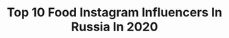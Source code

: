 ---
title: Top 10 Food Instagram Influencers In Russia In 2020
description: >-
  Find top food Instagram influencers in Russia in 2020. Most popular hashtags: #glamboxrussia #barcelonacity #permgirls.
platform: Instagram
hits: 608
text_top: Analyze the top-rated Instagram accounts on inBeat.
text_bottom: Our search engine holds 608 Instagram influencers like this in Russia for you to work with.
profiles:
  - username: "_leeeemur_"
    fullname: >-
      ФУД ФОТОГРАФ МОСКВА
    bio: >-
      ᴊᴜʟɪᴀ ᴏʀʟᴏᴠᴀ 📷мᴇню|фото-контент 🍽коммерческие съемки 🍩еды мнᴏгᴏ нᴇ бывᴀᴇт 📮запись в Dɪʀᴇᴄᴛ 👩🏽‍🍳#рецепты ⠀⠀⠀⠀⠀⠀⠀⠀⠀⠀⠀⠀ #food_and_lemur #sᴀɪɴᴛ♥️ʟᴇᴍᴜʀ
    location: "Russia"
    followers: 14855
    engagement: 779
    commentsToLikes: 0.012136
    id: ck6u1hy3dlu4e0j716mtjc0aj
    verified: false
    hashtags: "#food"
  - username: "mrs.rudenko_"
    fullname: >-
      Даша 🤍СЕМЬЯ РЕЦЕПТЫ
    bio: >-
      Founder of @4_baby.by Зажигай своим примером🌿 Много еды в сториз Вкусно #rudenko_food ОСТОРОЖНО! Здесь уютно Сотрудничество @rudenko.pr_
    location: "Russia"
    followers: 27721
    engagement: 1464
    commentsToLikes: 0.068977
    id: ckaot16p9twx30i78hxomm0lt
    verified: false
    hashtags: "#rudenko"
  - username: "joytodorova"
    fullname: >-
      Radost Todorova
    bio: >-
      👑Miss Universe 🇧🇬 book & food lover📚 🎥Let’s live a happy & healthy life together🐣 🎬 YouTube channel👇
    location: "Russia"
    followers: 76858
    engagement: 489
    commentsToLikes: 0.306696
    id: ck6u99hw2w94w0j715q9hp5wb
    verified: true
    hashtags: "#gift, #spon, #giveaway, #youareworthitbox"
  - username: "marialobanova"
    fullname: >-
      Мария Лобанова/Maria Lobanova
    bio: >-
      PR Guru&Marketing Bitch Food blogger Fitness Freak First SNC Mag Editor-in-Chief Lobanov PR:ЛИЧНЫЙ ПИАР, ПРОДВИЖЕНИЕ БРЕНДОВ, РЕСТОРАННЫЙ КОНСАЛТИНГ
    location: "Russia"
    followers: 25764
    engagement: 380
    commentsToLikes: 0.071467
    id: ck139p43imfm10i19q8xrmmdh
    verified: false
    hashtags: "#wheretoeatmoscow, #wheretoeatsochi, #antiage, #nescens"
  - username: "madame_perrier"
    fullname: >-
      Настоящая Франция
    bio: >-
      Мария 18 лет на Юге🇫🇷 Франция без розовых👓 Еда🧀Вино🍷Французы👨‍🎨 Food Wine Travel Influencer 👉#maryperrier_навигация
    location: "Russia"
    followers: 108205
    engagement: 264
    commentsToLikes: 0.084469
    id: ck15unqeeo23e0i19snlwwa31
    verified: false
    hashtags: "#maryperrier, #rtb"
  - username: "lena_food_factory"
    fullname: >-
      Елена Тютюнникова
    bio: >-
      . САМЫЙ ЗАРАЗИТЕЛЬНЫЙ СМЕХ В МИРЕ ‼️Запатентован‼️ ВЫЕЗДНОЙ РЕСТОРАН Свадьбы Корпоративы ДР @food_factory_nsk ЛОФТ @pryatki_club ЖУРНАЛ @one_mag_
    location: "Russia"
    followers: 45284
    engagement: 266
    commentsToLikes: 0.066821
    id: ck5zip5k8g4lf0i14r5ulblqg
    verified: false
    hashtags: "#foodeating, #foodphoto, #pfotofood, #teutonia"
  - username: "annamelkumian"
    fullname: >-
      Anna Melkumian
    bio: >-
      Style, fashion, food, beauty, travel Email: amelkumian@gmail.com Мой YouTube 👇
    location: "Russia"
    followers: 38147
    engagement: 264
    commentsToLikes: 0.072630
    id: ck5pyu378xt9t0i116v88tc2s
    verified: false
    hashtags: "#lookoftheday, #weekend, #summer, #mondaymood"
  - username: "kiseleva.kate"
    fullname: >-
      Kate Kiseleva
    bio: >-
      🔈27 y.o. 🔈Bilbao📍 🔈photo, travel and food lover✈️📸🍝 📮collaboration gerda.kiseleva@gmail.com 🎥YouTube https://www.youtube.com/c/RusosReaccionan
    location: "Russia"
    followers: 85797
    engagement: 586
    commentsToLikes: 0.020627
    id: ck8t168emuk9n0j78i3wh09oq
    verified: false
    hashtags: "#influencerespa, #bicitour, #barcelona, #lookofthedays"
  - username: "alina_lazo"
    fullname: >-
      Алинушка🐰
    bio: >-
      📍 Sakhalin | St.Petersburg 💄 Beauty & Lifestyle 🍓 Food | Restaurants 💅🏻Амбассадор сети салонов Nail Sunny 💌 Cooperation: Direct
    location: "Russia"
    followers: 138413
    engagement: 279
    commentsToLikes: 0.032235
    id: ckf5p2lay4pvs0j23fqv688qd
    verified: false
    hashtags: "#wedding, #stories, #sakhalin, #okhotsk"
  - username: "annety_versange"
    fullname: >-
      Annety Versange
    bio: >-
      Раскрываю секреты красоты Fashion | food #versangerest & Lifestyle Moscow | Dubai 📩Pr:direct | e-mail: versange8@gmail.com
    location: "Russia"
    followers: 115558
    engagement: 148
    commentsToLikes: 0.372067
    id: ck9wemdhckwjh0j78u6kw3ssn
    verified: false
    hashtags: "#fendieyewear, #glambox, #givenchymakeup, #fendiroma"
---